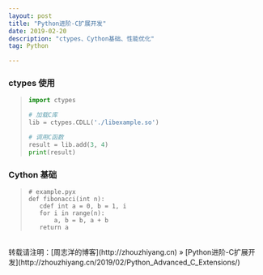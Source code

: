 ```yaml
---
layout: post
title: "Python进阶-C扩展开发"
date: 2019-02-20 
description: "ctypes、Cython基础、性能优化"
tag: Python 

---
```


### ctypes 使用

>```python
>import ctypes
>
># 加载C库
>lib = ctypes.CDLL('./libexample.so')
>
># 调用C函数
>result = lib.add(3, 4)
>print(result)
>```

### Cython 基础

>```cython
># example.pyx
>def fibonacci(int n):
>    cdef int a = 0, b = 1, i
>    for i in range(n):
>        a, b = b, a + b
>    return a
>```

<br>
转载请注明：[周志洋的博客](http://zhouzhiyang.cn) » [Python进阶-C扩展开发](http://zhouzhiyang.cn/2019/02/Python_Advanced_C_Extensions/) 

